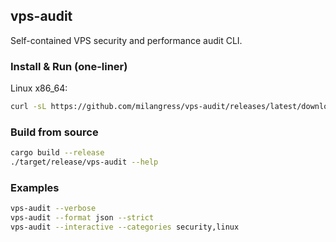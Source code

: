 ## vps-audit

Self-contained VPS security and performance audit CLI.

### Install & Run (one-liner)

Linux x86_64:
```bash
curl -sL https://github.com/milangress/vps-audit/releases/latest/download/vps-audit-linux-x86_64 -o /usr/local/bin/vps-audit && chmod +x /usr/local/bin/vps-audit && vps-audit --help
```

### Build from source
```bash
cargo build --release
./target/release/vps-audit --help
```

### Examples
```bash
vps-audit --verbose
vps-audit --format json --strict
vps-audit --interactive --categories security,linux
```


